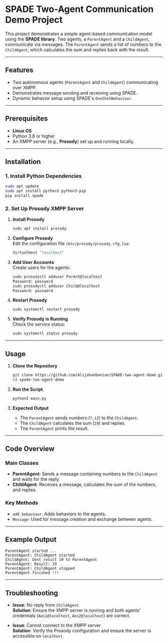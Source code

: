 
# SPADE Two-Agent Communication Demo Project

This project demonstrates a simple agent-based communication model using the **SPADE library**. Two agents, a `ParentAgent` and a `ChildAgent`, communicate via messages. The `ParentAgent` sends a list of numbers to the `ChildAgent`, which calculates the sum and replies back with the result.

---

## Features

- Two autonomous agents (`ParentAgent` and `ChildAgent`) communicating over XMPP.
- Demonstrates message sending and receiving using SPADE.
- Dynamic behavior setup using SPADE's `OneShotBehaviour`.

---

## Prerequisites

- **Linux OS**
- Python 3.8 or higher
- An XMPP server (e.g., **Prosody**) set up and running locally.

---

## Installation

### 1. Install Python Dependencies

```bash
sudo apt update
sudo apt install python3 python3-pip
pip install spade
```

### 2. Set Up Prosody XMPP Server

1. **Install Prosody**  
   ```bash
   sudo apt install prosody
   ```

2. **Configure Prosody**  
   Edit the configuration file `/etc/prosody/prosody.cfg.lua`:
   ```lua
   VirtualHost "localhost"
   ```

3. **Add User Accounts**  
   Create users for the agents:
   ```bash
   sudo prosodyctl adduser Parent@localhost
   Password: password
   sudo prosodyctl adduser Child@localhost
   Password: password

   ```

4. **Restart Prosody**  
   ```bash
   sudo systemctl restart prosody
   ```

5. **Verify Prosody is Running**  
   Check the service status:
   ```bash
   sudo systemctl status prosody
   ```

---

## Usage

1. **Clone the Repository**  
   ```bash
   git clone https://github.com/Alijahanbanian/SPADE-two-agent-demo.git
   cd spade-two-agent-demo
   ```

2. **Run the Script**  
   ```bash
   python3 main.py
   ```

3. **Expected Output**  
   - The `ParentAgent` sends numbers (`7,12`) to the `ChildAgent`.
   - The `ChildAgent` calculates the sum (`19`) and replies.
   - The `ParentAgent` prints the result.

---

## Code Overview

### Main Classes

- **ParentAgent**: Sends a message containing numbers to the `ChildAgent` and waits for the reply.
- **ChildAgent**: Receives a message, calculates the sum of the numbers, and replies.

### Key Methods

- `add_behaviour`: Adds behaviors to the agents.
- `Message`: Used for message creation and exchange between agents.

---

## Example Output

```plaintext
ParentAgent started ...
ParentAgent: ChildAgent started
ChildAgent: Sent result 19 to ParentAgent
ParentAgent: Result: 19
ParentAgent: ChildAgent stopped
ParentAgent finished !!!
```

---

## Troubleshooting

- **Issue**: No reply from `ChildAgent`.  
  **Solution**: Ensure the XMPP server is running and both agents' credentials (`Aos1@localhost`, `Aos2@localhost`) are correct.

- **Issue**: Cannot connect to the XMPP server.  
  **Solution**: Verify the Prosody configuration and ensure the server is accessible on `localhost`.

